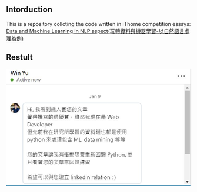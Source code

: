 ## Intorduction 
This is a repository collcting the code written in iThome competition essays: [Data and Machine Learning in NLP aspect(玩轉資料與機器學習-以自然語言處理為例)](https://ithelp.ithome.com.tw/users/20107576/ironman/1450)

## Restult
![encourage](encourage.JPG)

